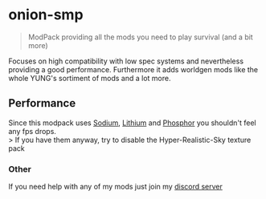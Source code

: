 # onion-smp
> ModPack providing all the mods you need to play survival (and a bit more)

Focuses on high compatibility with low spec systems and nevertheless providing a good performance.
Furthermore it adds worldgen mods like the whole YUNG's sortiment of mods and a lot more.

## Performance
Since this modpack uses [Sodium](https://modrinth/mod/sodium), [Lithium](https://modrinth/mod/lithium) and [Phosphor](https://modrinth/mod/phosphor) you shouldn't feel any fps drops. 
<br> > If you have them anyway, try to disable the Hyper-Realistic-Sky texture pack

### Other
If you need help with any of my mods just join my [discord server](https://nyon.dev/discord)